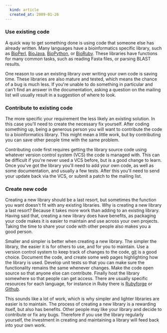 ```yaml
---
  kind: article
  created_at: 2009-01-26
---
```

### Use existing code

A quick way to get something done is using code that someone else has already written. Many languages have a bioinformatics specific library, such as [BioPerl][perl], [BioJava][java], [BioPython][python], or [BioRuby][ruby]. These libraries have functions for many common tasks, such as reading Fasta files, or parsing BLAST results.

One reason to use an existing library over writing your own code is saving time. These libraries are also mature and tested, which means the chance of a bug is much less.  If you're unable to do something in particular and can't find an answer in the documentation, asking a question on the mailing list will usually result in a suggestion of where to look.

### Contribute to existing code

The more specific your requirement the less likely an existing solution. In this case you'll need to create the necessary fix yourself. After coding something up, being a generous person you will want to contribute the code to a bioinformatics library. This might mean a little work, but by contributing you can save other people time with the same problem.

Contributing code first requires getting the library source code using whatever version control system (VCS) the code is managed with. This can be difficult if you're never used a VCS before, but is a good change to learn. Once you've got the library you'll need to add your own code, as well as some documentation, and usually a few tests.  After this you'll need to send your update back via the VCS, or submit a patch to the mailing list.

### Create new code

Creating a new library should be a last resort, but sometimes the function you want doesn't fit with any existing libraries. Why is creating a new library a last resort? Because it takes more work than adding to an existing library. Having said that, creating a new library does have benefits, as packaging your code makes it is easier to maintain and use across your own projects. Taking the time to share your code with other people also makes you a good person.

Smaller and simpler is better when creating a new library. The simpler the library, the easier it is for others to use, and for you to maintain. Use a version control system to keep track of changes to the code, [git][git] is a good choice. Document the code, and create some web pages highlighting how the library is used. Develop unit tests so that you can make sure the functionality remains the same whenever changes. Make the code open source so that anyone else can contribute. Finally host the library somewhere so that people can get access. There are usually specific resources for each language, for instance in Ruby there is [Rubyforge][forge] or [Github][gh].

This sounds like a lot of work, which is why simpler and lighter libraries are easier is to maintain. The process of creating a new library is a rewarding itself, but also has benefits. Other people may like your library and decide to contribute or fix any bugs. Therefore if you use the library regularly yourself, the investment in creating and maintaining a library will feed back into your own work.

[perl]: http://www.bioperl.org/wiki/Main_Page 
[java]: http://biojava.org/wiki/Main_Page
[ruby]: http://bioruby.open-bio.org/
[python]: http://www.biopython.org/wiki/Documentation
[git]: http://git-scm.com/
[forge]: http://rubyforge.org/
[gh]: https://github.com/
